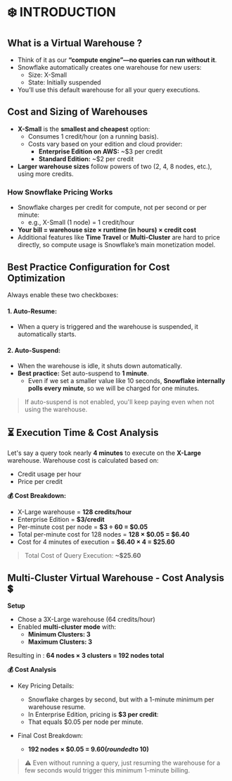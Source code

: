# ❄️ INTRODUCTION 
## What is a Virtual Warehouse ? 
- Think of it as our **“compute engine”—no queries can run without it**.
- Snowflake automatically creates one warehouse for new users:
  - Size: X-Small
  - State: Initially suspended
- You’ll use this default warehouse for all your query executions.

## Cost and Sizing of Warehouses

- **X-Small** is the **smallest and cheapest** option:
  - Consumes 1 credit/hour (on a running basis).
  - Costs vary based on your edition and cloud provider:
      - **Enterprise Edition on AWS:** ~$3 per credit
      - **Standard Edition:** ~$2 per credit
- **Larger warehouse sizes** follow powers of two (2, 4, 8 nodes, etc.), using more credits.

### How Snowflake Pricing Works
- Snowflake charges per credit for compute, not per second or per minute:
  - e.g., X-Small (1 node) = 1 credit/hour
- **Your bill = warehouse size × runtime (in hours) × credit cost**
- Additional features like **Time Travel** or **Multi-Cluster** are hard to price directly, so compute usage is Snowflake’s main monetization model.

## Best Practice Configuration for Cost Optimization
Always enable these two checkboxes:      
#### 1. Auto-Resume:
- When a query is triggered and the warehouse is suspended, it automatically starts.
#### 2. Auto-Suspend:
- When the warehouse is idle, it shuts down automatically.
- **Best practice:** Set auto-suspend to **1 minute**.
  - Even if we set a smaller value like 10 seconds, **Snowflake internally polls every minute**, so we will be charged for one minutes.
> If auto-suspend is not enabled, you'll keep paying even when not using the warehouse.

## ⏳ Execution Time & Cost Analysis

Let's say a query took nearly **4 minutes** to execute on the **X-Large** warehouse.
Warehouse cost is calculated based on:
  - Credit usage per hour
  - Price per credit

**💰 Cost Breakdown:**
- X-Large warehouse = **128 credits/hour**
- Enterprise Edition = **$3/credit**
- Per-minute cost per node = **$3 ÷ 60 = $0.05**
- Total per-minute cost for 128 nodes = **128 × $0.05 = $6.40**
- Cost for 4 minutes of execution = **$6.40 × 4 = $25.60**

> Total Cost of Query Execution: **~$25.60**

## Multi-Cluster Virtual Warehouse - Cost Analysis 💲
**Setup**
- Chose a 3X-Large warehouse (64 credits/hour)
- Enabled **multi-cluster mode** with:
  - **Minimum Clusters: 3**
  - **Maximum Clusters: 3**

Resulting in : **64 nodes × 3 clusters = 192 nodes total**

**💰 Cost Analysis**
- Key Pricing Details:
  - Snowflake charges by second, but with a 1-minute minimum per warehouse resume.
  - In Enterprise Edition, pricing is **$3 per credit**:
  - That equals $0.05 per node per minute.

- Final Cost Breakdown:
  - **192 nodes × $0.05 = $9.60 (rounded to ~$10)**

> ⚠️ Even without running a query, just resuming the warehouse for a few seconds would trigger this minimum 1-minute billing.
